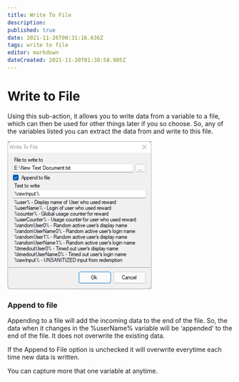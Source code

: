 ```yaml
---
title: Write To File
description:
published: true
date: 2021-11-26T00:31:16.636Z
tags: write to file
editor: markdown
dateCreated: 2021-11-20T01:38:58.905Z
---
```


# Write to File

Using this sub-action, it allows you to write data from a variable to a file, which can then be used for other things later if you so choose. So, any of the variables listed you can extract the data from and write to this file.


![write_to_file.png](/write_to_file.png)

### Append to file
Appending to a file will add the incoming data to the end of the file. So, the data when it changes in the %userName% variable will be ‘appended’ to the end of the file. It does not overwrite the existing data.

If the Append to File option is unchecked it will overwrite everytime each time new data is written.

You can capture more that one variable at anytime.